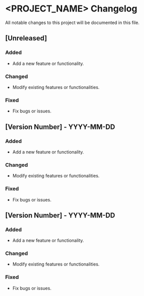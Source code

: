 # <PROJECT_NAME> Changelog

All notable changes to this project will be documented in this file.

## [Unreleased]

### Added
- Add a new feature or functionality.

### Changed
- Modify existing features or functionalities.

### Fixed
- Fix bugs or issues.

## [Version Number] - YYYY-MM-DD

### Added
- Add a new feature or functionality.

### Changed
- Modify existing features or functionalities.

### Fixed
- Fix bugs or issues.

## [Version Number] - YYYY-MM-DD

### Added
- Add a new feature or functionality.

### Changed
- Modify existing features or functionalities.

### Fixed
- Fix bugs or issues.

